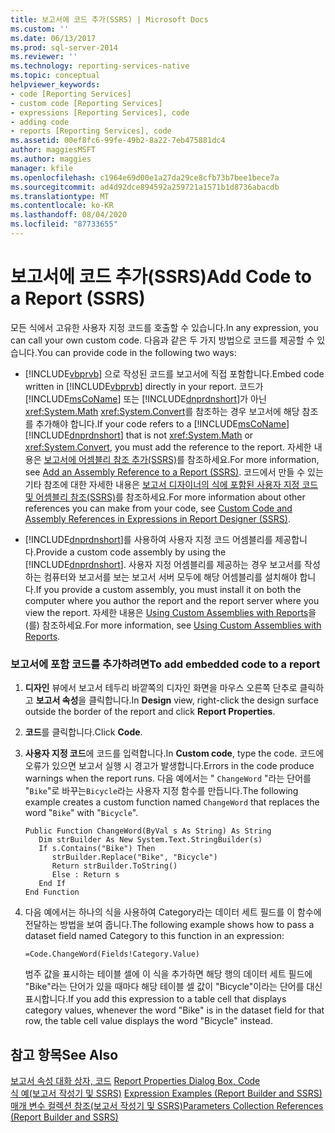```yaml
---
title: 보고서에 코드 추가(SSRS) | Microsoft Docs
ms.custom: ''
ms.date: 06/13/2017
ms.prod: sql-server-2014
ms.reviewer: ''
ms.technology: reporting-services-native
ms.topic: conceptual
helpviewer_keywords:
- code [Reporting Services]
- custom code [Reporting Services]
- expressions [Reporting Services], code
- adding code
- reports [Reporting Services], code
ms.assetid: 00ef8fc6-99fe-49b2-8a22-7eb475881dc4
author: maggiesMSFT
ms.author: maggies
manager: kfile
ms.openlocfilehash: c1964e69d00e1a27da29ce8cfb73b7bee1bece7a
ms.sourcegitcommit: ad4d92dce894592a259721a1571b1d8736abacdb
ms.translationtype: MT
ms.contentlocale: ko-KR
ms.lasthandoff: 08/04/2020
ms.locfileid: "87733655"
---
```

# <a name="add-code-to-a-report-ssrs"></a><span data-ttu-id="fb836-102">보고서에 코드 추가(SSRS)</span><span class="sxs-lookup"><span data-stu-id="fb836-102">Add Code to a Report (SSRS)</span></span>
  <span data-ttu-id="fb836-103">모든 식에서 고유한 사용자 지정 코드를 호출할 수 있습니다.</span><span class="sxs-lookup"><span data-stu-id="fb836-103">In any expression, you can call your own custom code.</span></span> <span data-ttu-id="fb836-104">다음과 같은 두 가지 방법으로 코드를 제공할 수 있습니다.</span><span class="sxs-lookup"><span data-stu-id="fb836-104">You can provide code in the following two ways:</span></span>  
  
-   <span data-ttu-id="fb836-105">[!INCLUDE[vbprvb](../../includes/vbprvb-md.md)] 으로 작성된 코드를 보고서에 직접 포함합니다.</span><span class="sxs-lookup"><span data-stu-id="fb836-105">Embed code written in [!INCLUDE[vbprvb](../../includes/vbprvb-md.md)] directly in your report.</span></span> <span data-ttu-id="fb836-106">코드가 [!INCLUDE[msCoName](../../includes/msconame-md.md)] 또는 [!INCLUDE[dnprdnshort](../../includes/dnprdnshort-md.md)]가 아닌 <xref:System.Math> <xref:System.Convert>를 참조하는 경우 보고서에 해당 참조를 추가해야 합니다.</span><span class="sxs-lookup"><span data-stu-id="fb836-106">If your code refers to a [!INCLUDE[msCoName](../../includes/msconame-md.md)] [!INCLUDE[dnprdnshort](../../includes/dnprdnshort-md.md)] that is not <xref:System.Math> or <xref:System.Convert>, you must add the reference to the report.</span></span> <span data-ttu-id="fb836-107">자세한 내용은 [보고서에 어셈블리 참조 추가&#40;SSRS&#41;](add-an-assembly-reference-to-a-report-ssrs.md)를 참조하세요.</span><span class="sxs-lookup"><span data-stu-id="fb836-107">For more information, see [Add an Assembly Reference to a Report &#40;SSRS&#41;](add-an-assembly-reference-to-a-report-ssrs.md).</span></span> <span data-ttu-id="fb836-108">코드에서 만들 수 있는 기타 참조에 대한 자세한 내용은 [보고서 디자이너의 식에 포함된 사용자 지정 코드 및 어셈블리 참조&#40;SSRS&#41;](custom-code-and-assembly-references-in-expressions-in-report-designer-ssrs.md)를 참조하세요.</span><span class="sxs-lookup"><span data-stu-id="fb836-108">For more information about other references you can make from your code, see [Custom Code and Assembly References in Expressions in Report Designer &#40;SSRS&#41;](custom-code-and-assembly-references-in-expressions-in-report-designer-ssrs.md).</span></span>  
  
-   <span data-ttu-id="fb836-109">[!INCLUDE[dnprdnshort](../../includes/dnprdnshort-md.md)]를 사용하여 사용자 지정 코드 어셈블리를 제공합니다.</span><span class="sxs-lookup"><span data-stu-id="fb836-109">Provide a custom code assembly by using the [!INCLUDE[dnprdnshort](../../includes/dnprdnshort-md.md)].</span></span> <span data-ttu-id="fb836-110">사용자 지정 어셈블리를 제공하는 경우 보고서를 작성하는 컴퓨터와 보고서를 보는 보고서 서버 모두에 해당 어셈블리를 설치해야 합니다.</span><span class="sxs-lookup"><span data-stu-id="fb836-110">If you provide a custom assembly, you must install it on both the computer where you author the report and the report server where you view the report.</span></span> <span data-ttu-id="fb836-111">자세한 내용은 [Using Custom Assemblies with Reports](../custom-assemblies/using-custom-assemblies-with-reports.md)을(를) 참조하세요.</span><span class="sxs-lookup"><span data-stu-id="fb836-111">For more information, see [Using Custom Assemblies with Reports](../custom-assemblies/using-custom-assemblies-with-reports.md).</span></span>  
  
### <a name="to-add-embedded-code-to-a-report"></a><span data-ttu-id="fb836-112">보고서에 포함 코드를 추가하려면</span><span class="sxs-lookup"><span data-stu-id="fb836-112">To add embedded code to a report</span></span>  
  
1.  <span data-ttu-id="fb836-113">**디자인** 뷰에서 보고서 테두리 바깥쪽의 디자인 화면을 마우스 오른쪽 단추로 클릭하고 **보고서 속성**을 클릭합니다.</span><span class="sxs-lookup"><span data-stu-id="fb836-113">In **Design** view, right-click the design surface outside the border of the report and click **Report Properties**.</span></span>  
  
2.  <span data-ttu-id="fb836-114">**코드**를 클릭합니다.</span><span class="sxs-lookup"><span data-stu-id="fb836-114">Click **Code**.</span></span>  
  
3.  <span data-ttu-id="fb836-115">**사용자 지정 코드**에 코드를 입력합니다.</span><span class="sxs-lookup"><span data-stu-id="fb836-115">In **Custom code**, type the code.</span></span> <span data-ttu-id="fb836-116">코드에 오류가 있으면 보고서 실행 시 경고가 발생합니다.</span><span class="sxs-lookup"><span data-stu-id="fb836-116">Errors in the code produce warnings when the report runs.</span></span> <span data-ttu-id="fb836-117">다음 예에서는 " `ChangeWord` "라는 단어를 "`Bike`"로 바꾸는`Bicycle`라는 사용자 지정 함수를 만듭니다.</span><span class="sxs-lookup"><span data-stu-id="fb836-117">The following example creates a custom function named `ChangeWord` that replaces the word "`Bike`" with "`Bicycle`".</span></span>  
  
    ```  
    Public Function ChangeWord(ByVal s As String) As String  
       Dim strBuilder As New System.Text.StringBuilder(s)  
       If s.Contains("Bike") Then  
          strBuilder.Replace("Bike", "Bicycle")  
          Return strBuilder.ToString()  
          Else : Return s  
       End If  
    End Function  
    ```  
  
4.  <span data-ttu-id="fb836-118">다음 예에서는 하나의 식을 사용하여 Category라는 데이터 세트 필드를 이 함수에 전달하는 방법을 보여 줍니다.</span><span class="sxs-lookup"><span data-stu-id="fb836-118">The following example shows how to pass a dataset field named Category to this function in an expression:</span></span>  
  
    ```  
    =Code.ChangeWord(Fields!Category.Value)  
    ```  
  
     <span data-ttu-id="fb836-119">범주 값을 표시하는 테이블 셀에 이 식을 추가하면 해당 행의 데이터 세트 필드에 "Bike"라는 단어가 있을 때마다 해당 테이블 셀 값이 "Bicycle"이라는 단어를 대신 표시합니다.</span><span class="sxs-lookup"><span data-stu-id="fb836-119">If you add this expression to a table cell that displays category values, whenever the word "Bike" is in the dataset field for that row, the table cell value displays the word "Bicycle" instead.</span></span>  
  
## <a name="see-also"></a><span data-ttu-id="fb836-120">참고 항목</span><span class="sxs-lookup"><span data-stu-id="fb836-120">See Also</span></span>  
 <span data-ttu-id="fb836-121">[보고서 속성 대화 상자, 코드](../report-properties-dialog-box-code.md) </span><span class="sxs-lookup"><span data-stu-id="fb836-121">[Report Properties Dialog Box, Code](../report-properties-dialog-box-code.md) </span></span>  
 <span data-ttu-id="fb836-122">[식 예&#40;보고서 작성기 및 SSRS&#41;](expression-examples-report-builder-and-ssrs.md) </span><span class="sxs-lookup"><span data-stu-id="fb836-122">[Expression Examples &#40;Report Builder and SSRS&#41;](expression-examples-report-builder-and-ssrs.md) </span></span>  
 [<span data-ttu-id="fb836-123">매개 변수 컬렉션 참조&#40;보고서 작성기 및 SSRS&#41;</span><span class="sxs-lookup"><span data-stu-id="fb836-123">Parameters Collection References &#40;Report Builder and SSRS&#41;</span></span>](built-in-collections-parameters-collection-references-report-builder.md)  
  
  
